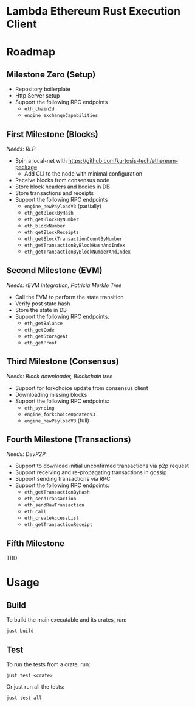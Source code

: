 # Lambda Ethereum Rust Execution Client

# Roadmap

## Milestone Zero (Setup)

- Repository boilerplate
- Http Server setup
- Support the following RPC endpoints
    - `eth_chainId`
    - `engine_exchangeCapabilities`

## First Milestone (Blocks)

*Needs: RLP*

- Spin a local-net with https://github.com/kurtosis-tech/ethereum-package
    - Add CLI to the node with minimal configuration
- Receive blocks from consensus node
- Store block headers and bodies in DB
- Store transactions and receipts
- Support the following RPC endpoints
    - `engine_newPayloadV3` (partially)
    - `eth_getBlockByHash`
    - `eth_getBlockByNumber`
    - `eth_blockNumber`
    - `eth_getBlockReceipts`
    - `eth_getBlockTransactionCountByNumber`
    - `eth_getTransactionByBlockHashAndIndex`
    - `eth_getTransactionByBlockNumberAndIndex`

## Second Milestone (EVM)

*Needs: rEVM integration, Patricia Merkle Tree*

- Call the EVM to perform the state transition
- Verify post state hash
- Store the state in DB
- Support the following RPC endpoints:
    - `eth_getBalance`
    - `eth_getCode`
    - `eth_getStorageAt`
    - `eth_getProof`

## Third Milestone (Consensus)

*Needs: Block downloader, Blockchain tree*

- Support for forkchoice update from consensus client
- Downloading missing blocks
- Support the following RPC endpoints:
    - `eth_syncing`
    - `engine_forkchoiceUpdatedV3`
    - `engine_newPayloadV3` (full)

## Fourth Milestone (Transactions)

*Needs: DevP2P*

- Support to download initial unconfirmed transactions via p2p request
- Support receiving and re-propagating transactions in gossip
- Support sending transactions via RPC
- Support the following RPC endpoints:
    - `eth_getTransactionByHash`
    - `eth_sendTransaction`
    - `eth_sendRawTransaction`
    - `eth_call`
    - `eth_createAccessList`
    - `eth_getTransactionReceipt`

## Fifth Milestone
TBD

# Usage

## Build

To build the main executable and its crates, run:
```
just build
```

## Test
To run the tests from a crate, run:
```
just test <crate>
```

Or just run all the tests:
```
just test-all
```
